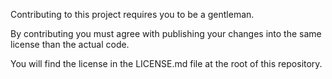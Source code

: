 <!--
# This file is automatically generated by a
# `metapak` module. Do NOT change it in
# place, your changes would be overriden.
-->

Contributing to this project requires you to be
 a gentleman.

By contributing you must agree with publishing your
 changes into the same license than the actual code.

You will find the license in the LICENSE.md file at
 the root of this repository.
